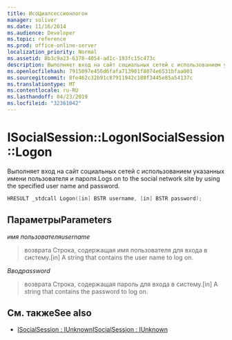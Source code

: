 ```yaml
---
title: ИсоЦиалсессионлогон
manager: soliver
ms.date: 11/16/2014
ms.audience: Developer
ms.topic: reference
ms.prod: office-online-server
localization_priority: Normal
ms.assetid: 8b3c9a23-6378-4054-ad1c-193fc15c473c
description: Выполняет вход на сайт социальных сетей с использованием указанных имени пользователя и пароля.
ms.openlocfilehash: 7915097e456d6fafa713901f8074e6531bfaa001
ms.sourcegitcommit: 8fe462c32b91c87911942c188f3445e85a54137c
ms.translationtype: MT
ms.contentlocale: ru-RU
ms.lasthandoff: 04/23/2019
ms.locfileid: "32361042"
---
```

# <a name="isocialsessionlogon"></a><span data-ttu-id="f121c-103">ISocialSession::Logon</span><span class="sxs-lookup"><span data-stu-id="f121c-103">ISocialSession::Logon</span></span>

<span data-ttu-id="f121c-104">Выполняет вход на сайт социальных сетей с использованием указанных имени пользователя и пароля.</span><span class="sxs-lookup"><span data-stu-id="f121c-104">Logs on to the social network site by using the specified user name and password.</span></span>
  
```cpp
HRESULT _stdcall Logon([in] BSTR username, [in] BSTR password);
```

## <a name="parameters"></a><span data-ttu-id="f121c-105">Параметры</span><span class="sxs-lookup"><span data-stu-id="f121c-105">Parameters</span></span>

<span data-ttu-id="f121c-106">_имя пользователя_</span><span class="sxs-lookup"><span data-stu-id="f121c-106">_username_</span></span>
  
> <span data-ttu-id="f121c-107">возврата Строка, содержащая имя пользователя для входа в систему.</span><span class="sxs-lookup"><span data-stu-id="f121c-107">[in] A string that contains the user name to log on.</span></span>
    
<span data-ttu-id="f121c-108">_Ввод_</span><span class="sxs-lookup"><span data-stu-id="f121c-108">_password_</span></span>
  
> <span data-ttu-id="f121c-109">возврата Строка, содержащая пароль для входа в систему.</span><span class="sxs-lookup"><span data-stu-id="f121c-109">[in] A string that contains the password to log on.</span></span>
    
## <a name="see-also"></a><span data-ttu-id="f121c-110">См. также</span><span class="sxs-lookup"><span data-stu-id="f121c-110">See also</span></span>

- [<span data-ttu-id="f121c-111">ISocialSession : IUnknown</span><span class="sxs-lookup"><span data-stu-id="f121c-111">ISocialSession : IUnknown</span></span>](isocialsessioniunknown.md)

